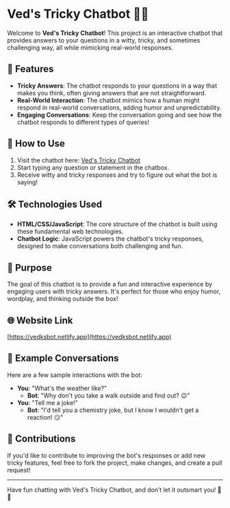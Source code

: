 # Ved's Tricky Chatbot 🤖💬

Welcome to **Ved's Tricky Chatbot**! This project is an interactive chatbot that provides answers to your questions in a witty, tricky, and sometimes challenging way, all while mimicking real-world responses.

## 🌟 Features
- **Tricky Answers**: The chatbot responds to your questions in a way that makes you think, often giving answers that are not straightforward.
- **Real-World Interaction**: The chatbot mimics how a human might respond in real-world conversations, adding humor and unpredictability.
- **Engaging Conversations**: Keep the conversation going and see how the chatbot responds to different types of queries!

## 🚀 How to Use
1. Visit the chatbot here: [Ved's Tricky Chatbot](https://vedksbot.netlify.app)
2. Start typing any question or statement in the chatbox.
3. Receive witty and tricky responses and try to figure out what the bot is saying!

## 🛠️ Technologies Used
- **HTML/CSS/JavaScript**: The core structure of the chatbot is built using these fundamental web technologies.
- **Chatbot Logic**: JavaScript powers the chatbot's tricky responses, designed to make conversations both challenging and fun.

## 🎯 Purpose
The goal of this chatbot is to provide a fun and interactive experience by engaging users with tricky answers. It's perfect for those who enjoy humor, wordplay, and thinking outside the box!

## 🌐 Website Link
[https://vedksbot.netlify.app](https://vedksbot.netlify.app)

## 🤖 Example Conversations
Here are a few sample interactions with the bot:
- **You**: "What's the weather like?"
  - **Bot**: "Why don't you take a walk outside and find out? 😉"
- **You**: "Tell me a joke!"
  - **Bot**: "I'd tell you a chemistry joke, but I know I wouldn't get a reaction! 😏"

## 🤝 Contributions
If you'd like to contribute to improving the bot's responses or add new tricky features, feel free to fork the project, make changes, and create a pull request!

---

Have fun chatting with Ved's Tricky Chatbot, and don’t let it outsmart you! 🤖💬
